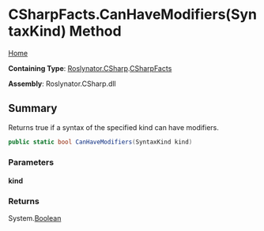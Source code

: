 <a name="_Top"></a>

# CSharpFacts\.CanHaveModifiers\(SyntaxKind\) Method

[Home](../../../../README.md#_Top)

**Containing Type**: [Roslynator.CSharp](../../README.md#_Top)\.[CSharpFacts](../README.md#_Top)

**Assembly**: Roslynator\.CSharp\.dll

## Summary

Returns true if a syntax of the specified kind can have modifiers\.

```csharp
public static bool CanHaveModifiers(SyntaxKind kind)
```

### Parameters

#### kind

### Returns

System\.[Boolean](https://docs.microsoft.com/en-us/dotnet/api/system.boolean)

